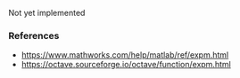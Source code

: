 Not yet implemented

### References

* https://www.mathworks.com/help/matlab/ref/expm.html
* https://octave.sourceforge.io/octave/function/expm.html
